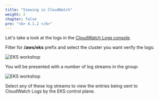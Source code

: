 ```yaml
---
title: "Viewing in CloudWatch"
weight: 2
chapter: false
pre: "<b> 4.1.2 </b>"
---
```


Let's take a look at the logs in the [CloudWatch Logs console](https://console.aws.amazon.com/cloudwatch/home?#logsV2:log-groups).

Filter for **/aws/eks** prefix and select the cluster you want verify the logs:

![EKS workshop](../../../images/0006/0006.png?featherlight=false&width=90pc)

You will be presented with a number of log streams in the group:

![EKS workshop](../../../images/0006/0007.png?featherlight=false&width=90pc)

Select any of these log streams to view the entries being sent to CloudWatch Logs by the EKS control plane.